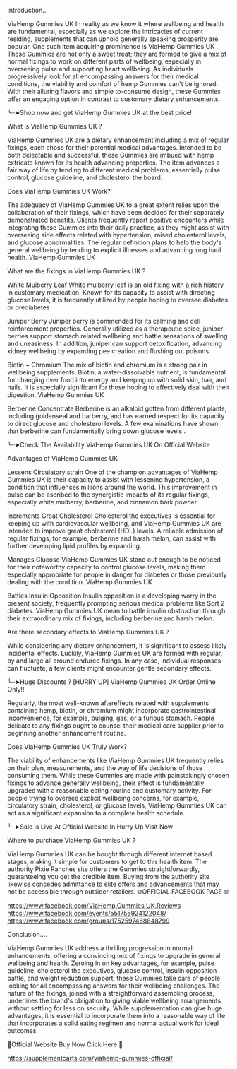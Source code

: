 Introduction…

ViaHemp Gummies UK In reality as we know it where wellbeing and health are fundamental, especially as we explore the intricacies of current residing, supplements that can uphold generally speaking prosperity are popular. One such item acquiring prominence is ViaHemp Gummies UK . These Gummies  are not only a sweet treat; they are formed to give a mix of normal fixings to work on different parts of wellbeing, especially in overseeing pulse and supporting heart wellbeing. As individuals progressively look for all encompassing answers for their medical conditions, the viability and comfort of hemp Gummies  can't be ignored. With their alluring flavors and simple to-consume design, these Gummies  offer an engaging option in contrast to customary dietary enhancements.

╰┈➤Shop now and get ViaHemp Gummies UK at the best price!

What is ViaHemp Gummies UK ?

ViaHemp Gummies UK  are a dietary enhancement including a mix of regular fixings, each chose for their potential medical advantages. Intended to be both delectable and successful, these Gummies  are imbued with hemp extricate known for its health advancing properties. The item advances a fair way of life by tending to different medical problems, essentially pulse control, glucose guideline, and cholesterol the board.

Does ViaHemp Gummies UK  Work?

The adequacy of ViaHemp Gummies UK  to a great extent relies upon the collaboration of their fixings, which have been decided for their separately demonstrated benefits. Clients frequently report positive encounters while integrating these Gummies  into their daily practice, as they might assist with overseeing side effects related with hypertension, raised cholesterol levels, and glucose abnormalities. The regular definition plans to help the body's general wellbeing by tending to explicit illnesses and advancing long haul health. ViaHemp Gummies UK

What are the fixings in ViaHemp Gummies UK ?

White Mulberry Leaf
White mulberry leaf is an old fixing with a rich history in customary medication. Known for its capacity to assist with directing glucose levels, it is frequently utilized by people hoping to oversee diabetes or prediabetes

Juniper Berry
Juniper berry is commended for its calming and cell reinforcement properties. Generally utilized as a therapeutic spice, juniper berries support stomach related wellbeing and battle sensations of swelling and uneasiness. In addition, juniper can support detoxification, advancing kidney wellbeing by expanding pee creation and flushing out poisons.

Biotin + Chromium
The mix of biotin and chromium is a strong pair in wellbeing supplements. Biotin, a water-dissolvable nutrient, is fundamental for changing over food into energy and keeping up with solid skin, hair, and nails. It is especially significant for those hoping to effectively deal with their digestion. ViaHemp Gummies UK

Berberine Concentrate
Berberine is an alkaloid gotten from different plants, including goldenseal and barberry, and has earned respect for its capacity to direct glucose and cholesterol levels. A few examinations have shown that berberine can fundamentally bring down glucose levels .

╰┈➤Check The Availability ViaHemp Gummies UK On Official Website

Advantages of ViaHemp Gummies UK 

Lessens Circulatory strain
One of the champion advantages of ViaHemp Gummies UK  is their capacity to assist with lessening hypertension, a condition that influences millions around the world. This improvement in pulse can be ascribed to the synergistic impacts of its regular fixings, especially white mulberry, berberine, and cinnamon bark powder.

Increments Great Cholesterol
Cholesterol the executives is essential for keeping up with cardiovascular wellbeing, and ViaHemp Gummies UK  are intended to improve great cholesterol (HDL) levels. A reliable admission of regular fixings, for example, berberine and harsh melon, can assist with further developing lipid profiles by expanding.

Manages Glucose
ViaHemp Gummies UK  stand out enough to be noticed for their noteworthy capacity to control glucose levels, making them especially appropriate for people in danger for diabetes or those previously dealing with the condition. ViaHemp Gummies UK

Battles Insulin Opposition
Insulin opposition is a developing worry in the present society, frequently prompting serious medical problems like Sort 2 diabetes. ViaHemp Gummies UK  mean to battle insulin obstruction through their extraordinary mix of fixings, including berberine and harsh melon.

Are there secondary effects to ViaHemp Gummies UK ?

While considering any dietary enhancement, it is significant to assess likely incidental effects. Luckily, ViaHemp Gummies UK  are formed with regular, by and large all around endured fixings. In any case, individual responses can fluctuate; a few clients might encounter gentle secondary effects.

╰┈➤Huge Discounts ? [HURRY UP] ViaHemp Gummies UK Order Online Only!!

Regularly, the most well-known aftereffects related with supplements containing hemp, biotin, or chromium might incorporate gastrointestinal inconvenience, for example, bulging, gas, or a furious stomach. People delicate to any fixings ought to counsel their medical care supplier prior to beginning another enhancement routine.

Does ViaHemp Gummies UK  Truly Work?

The viability of enhancements like ViaHemp Gummies UK  frequently relies on their plan, measurements, and the way of life decisions of those consuming them. While these Gummies  are made with painstakingly chosen fixings to advance generally wellbeing, their effect is fundamentally upgraded with a reasonable eating routine and customary activity. For people trying to oversee explicit wellbeing concerns, for example, circulatory strain, cholesterol, or glucose levels, ViaHemp Gummies UK  can act as a significant expansion to a complete health schedule.

╰┈➤Sale is Live At Official Website In Hurry Up Visit Now

Where to purchase ViaHemp Gummies UK ?

ViaHemp Gummies UK  can be bought through different internet based stages, making it simple for customers to get to this health item. The authority Pixie Ranches site offers the Gummies  straightforwardly, guaranteeing you get the credible item. Buying from the authority site likewise concedes admittance to elite offers and advancements that may not be accessible through outsider retailers.
🌐OFFICIAL FACEBOOK PAGE 🌐

https://www.facebook.com/ViaHemp.Gummies.UK.Reviews
https://www.facebook.com/events/551755924122048/
https://www.facebook.com/groups/1752597468848799

Conclusion….

ViaHemp Gummies UK  address a thrilling progression in normal enhancements, offering a convincing mix of fixings to upgrade in general wellbeing and health. Zeroing in on key advantages, for example, pulse guideline, cholesterol the executives, glucose control, insulin opposition battle, and weight reduction support, these Gummies  take care of people looking for all encompassing answers for their wellbeing challenges. The nature of the fixings, joined with a straightforward assembling process, underlines the brand's obligation to giving viable wellbeing arrangements without settling for less on security. While supplementation can give huge advantages, it is essential to incorporate them into a reasonable way of life that incorporates a solid eating regimen and normal actual work for ideal outcomes.

💊Official Website Buy Now Click Here 💊

https://supplementcarts.com/viahemp-gummies-official/
